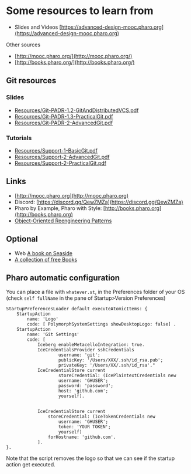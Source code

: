 # Some resources to learn from

- Slides and Videos [https://advanced-design-mooc.pharo.org](https://advanced-design-mooc.pharo.org)

Other sources
- [http://mooc.pharo.org/](http://mooc.pharo.org/)
- [http://books.pharo.org/](http://books.pharo.org/)

## Git resources

### Slides
- [Resources/Git-PADR-1.2-GitAndDistributedVCS.pdf](Resources/Git-PADR-1.2-GitAndDistributedVCS.pdf)
- [Resources/Git-PADR-1.3-PracticalGit.pdf](Resources/Git-PADR-1.3-PracticalGit.pdf)
- [Resources/Git-PADR-2-AdvancedGit.pdf]()
  
### Tutorials
- [Resources/Support-1-BasicGit.pdf](Resources/Support-1-BasicGit.pdf)
- [Resources/Support-2-AdvancedGit.pdf](Resources/Support-2-AdvancedGit.pdf)
- [Resources/Support-2-PracticalGit.pdf](Resources/Support-2-PracticalGit.pdf)
  
## Links
- [http://mooc.pharo.org](http://mooc.pharo.org)
- Discord: [https://discord.gg/QewZMZa](https://discord.gg/QewZMZa)
- Pharo by Example, Pharo with Style: [http://books.pharo.org](http://books.pharo.org)
- [Object-Oriented Reengineering Patterns](https://scg.unibe.ch/download/oorp/OORP.pdf)

## Optional
- Web [ A book on Seaside ](https://rmod-files.lille.inria.fr/?dir=FreeBooks/SeasideBook)
- [ A collection of free Books ](http://stephane.ducasse.free.fr/FreeBooks.html)

## Pharo automatic configuration

You can place a file with `whatever.st`, in the Preferences folder of your OS (check `self fullName` in the pane of Startup>Version Preferences)

```
StartupPreferencesLoader default executeAtomicItems: {
	StartupAction 
		name: 'Logo' 
		code: [ PolymorphSystemSettings showDesktopLogo: false] .
	StartupAction 
		name: 'Git Settings' 
		code: [ 
			Iceberg enableMetacelloIntegration: true.
			IceCredentialsProvider sshCredentials
					username: 'git';
					publicKey: '/Users/XXX/.ssh/id_rsa.pub';
					privateKey: '/Users/XX/.ssh/id_rsa'."
			IceCredentialStore current
					storeCredential: (IcePlaintextCredentials new
					username: 'GHUSER';
					password: 'password';
					host: 'github.com';
					yourself).		


			IceCredentialStore current
				storeCredential: (IceTokenCredentials new
					username: 'GHUSER';
					token: 'YOUR TOKEN';
					yourself) 
				forHostname: 'github.com'.
			]. 
}.

```
Note that the script removes the logo so that we can see if the startup action get executed.

